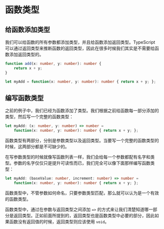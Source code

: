 # 函数类型

## 给函数添加类型

我们可以给函数的所有参数都添加类型，并且给函数添加返回类型。TypeScript 可以通过返回类型来推断函数的返回类型，因此在很多时候我们其实是不需要给函数添加返回类型的。

```ts
function add(x: number, y: number): number {
    return x + y;
}

let myAdd = function(x: number, y: number): number { return x + y; };
```

## 编写函数类型

之前的例子中，我们已经为函数添加了类型。我们根据之前给函数每一部分添加的类型，然后写一个完整的函数类型：

```ts
let myAdd: (x: number, y: number) => number =
    function(x: number, y: number): number { return x + y; };
```

函数类型有两部分，分别是参数类型以及返回类型。当要写一个完整的函数类型的时候，这两部分都是不可缺少的。

在写参数类型的时候就像写函数列表一样，我们会给每一个参数都配有名字和类型。参数的名字仅仅只是提升可读性而已，我们完全可以像下面那样编写函数类型：

```ts
let myAdd: (baseValue: number, increment: number) => number =
    function(x: number, y: number): number { return x + y; };
```

函数类型中，不管参数如何命名，只要参数类型匹配，那么就可以认为是一个有效的函数类型。

函数类型中，通过在参数与返回类型之间添加 `=>` 的方式来让我们清楚知道哪一部分是返回类型。正如前面所提到的，返回类型也是函数类型中必要的部分，因此如果函数没有返回值的时候，返回类型则应该使用 `void`。


